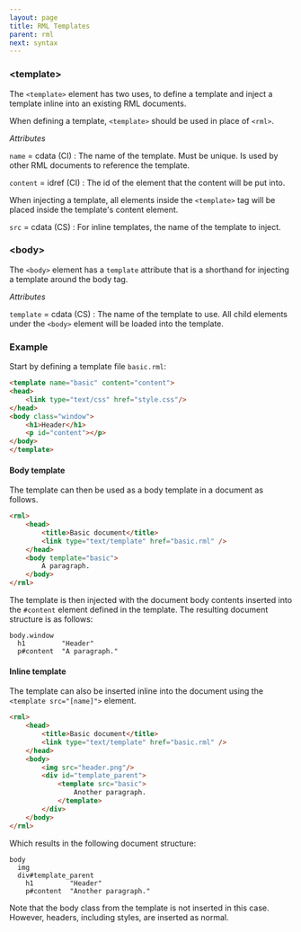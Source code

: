 ```yaml
---
layout: page
title: RML Templates
parent: rml
next: syntax
---
```


### \<template\>

The `<template>` element has two uses, to define a template and inject a template inline into an existing RML documents.

When defining a template, `<template>` should be used in place of `<rml>`.

_Attributes_

`name` = cdata (CI)
: The name of the template. Must be unique. Is used by other RML documents to reference the template.

`content` = idref (CI)
: The id of the element that the content will be put into.

When injecting a template, all elements inside the `<template>` tag will be placed inside the template's content element.

`src` = cdata (CS)
: For inline templates, the name of the template to inject.

### \<body\>

The `<body>` element has a `template` attribute that is a shorthand for injecting a template around the body tag.

_Attributes_

`template` = cdata (CS)
: The name of the template to use. All child elements under the `<body>` element will be loaded into the template.


### Example

Start by defining a template file `basic.rml`:

```html
<template name="basic" content="content">
<head>
	<link type="text/css" href="style.css"/>
</head>
<body class="window">
	<h1>Header</h1>
	<p id="content"></p>
</body>
</template>
```

#### Body template

The template can then be used as a body template in a document as follows.


```html
<rml>
	<head>
		<title>Basic document</title>
		<link type="text/template" href="basic.rml" />
	</head>
	<body template="basic">
		A paragraph.
	</body>
</rml>
```

The template is then injected with the document body contents inserted into the `#content` element defined in the template. The resulting document structure is as follows:

```
body.window
  h1         "Header"
  p#content  "A paragraph."
```

#### Inline template

The template can also be inserted inline into the document using the `<template src="[name]">` element.

```html
<rml>
	<head>
		<title>Basic document</title>
		<link type="text/template" href="basic.rml" />
	</head>
	<body>
		<img src="header.png"/>
		<div id="template_parent">
			<template src="basic">
				Another paragraph.
			</template>
		</div>
	</body>
</rml>
```

Which results in the following document structure:

```
body
  img
  div#template_parent
    h1         "Header"
    p#content  "Another paragraph."
```

Note that the body class from the template is not inserted in this case. However, headers, including styles, are inserted as normal.
